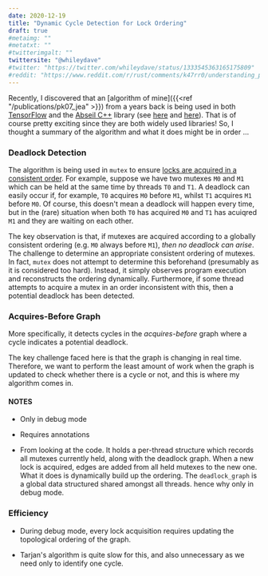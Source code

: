 ```yaml
---
date: 2020-12-19
title: "Dynamic Cycle Detection for Lock Ordering"
draft: true
#metaimg: ""
#metatxt: ""
#twitterimgalt: ""
twittersite: "@whileydave"
#twitter: "https://twitter.com/whileydave/status/1333545363165175809"
#reddit: "https://www.reddit.com/r/rust/comments/k47rr0/understanding_partial_moves_in_rust/"
---
```


Recently, I discovered that an [algorithm of mine]({{<ref "/publications/pk07_jea" >}}) from a years back is being used in both [TensorFlow](https://www.tensorflow.org/) and the [Abseil C++](https://abseil.io/) library (see [here](https://github.com/tensorflow/tensorflow/blob/master/tensorflow/compiler/xla/service/graphcycles/graphcycles.cc) and [here](https://github.com/abseil/abseil-cpp/blob/master/absl/synchronization/internal/graphcycles.cc)).  That is of course pretty exciting since they are both widely used libraries!  So, I thought a summary of the algorithm and what it does might be in order ...

### Deadlock Detection

The algorithm is being used in `mutex` to ensure [locks are acquired
in a consistent
order](https://abseil.io/docs/cpp/guides/synchronization).  For
example, suppose we have two mutexes `M0` and `M1` which can be held
at the same time by threads `T0` and `T1`.  A deadlock can easily
occur if, for example, `T0` acquires `M0` before `M1`, whilst `T1`
acquires `M1` before `M0`.  Of course, this doesn't mean a deadlock
will happen every time, but in the (rare) situation when both `T0` has
acquired `M0` and `T1` has acuiqred `M1` and they are waiting on each
other.

The key observation is that, if mutexes are acquired according to a
globally consistent ordering (e.g. `M0` always before `M1`), _then no
deadlock can arise_.  The challenge to determine an appropriate
consistent ordering of mutexes.  In fact, `mutex` does not attempt to
determine this beforehand (presumably as it is considered too hard).
Instead, it simply observes program execution and reconstructs the
ordering dynamically.  Furthermore, if some thread attempts to acquire
a mutex in an order inconsistent with this, then a potential deadlock
has been detected.

### Acquires-Before Graph

More specifically, it detects cycles in the _acquires-before_ graph
where a cycle indicates a potential deadlock.

The key challenge faced here is that the graph is changing in real
time.  Therefore, we want to perform the least amount of work when the
graph is updated to check whether there is a cycle or not, and this is
where my algorithm comes in.

#### NOTES

  * Only in debug mode
  
  * Requires annotations

  * From looking at the code.  It holds a per-thread structure which
    records all mutexes currently held, along with the deadlock graph.
    When a new lock is acquired, edges are added from all held mutexes
    to the new one.  What it does is dynamically build up the
    ordering. The `deadlock_graph` is a global data structured shared
    amongst all threads.  hence why only in debug mode.

### Efficiency

  * During debug mode, every lock acquisition requires updating the
    topological ordering of the graph.

  * Tarjan's algorithm is quite slow for this, and also unnecessary as
    we need only to identify one cycle.
